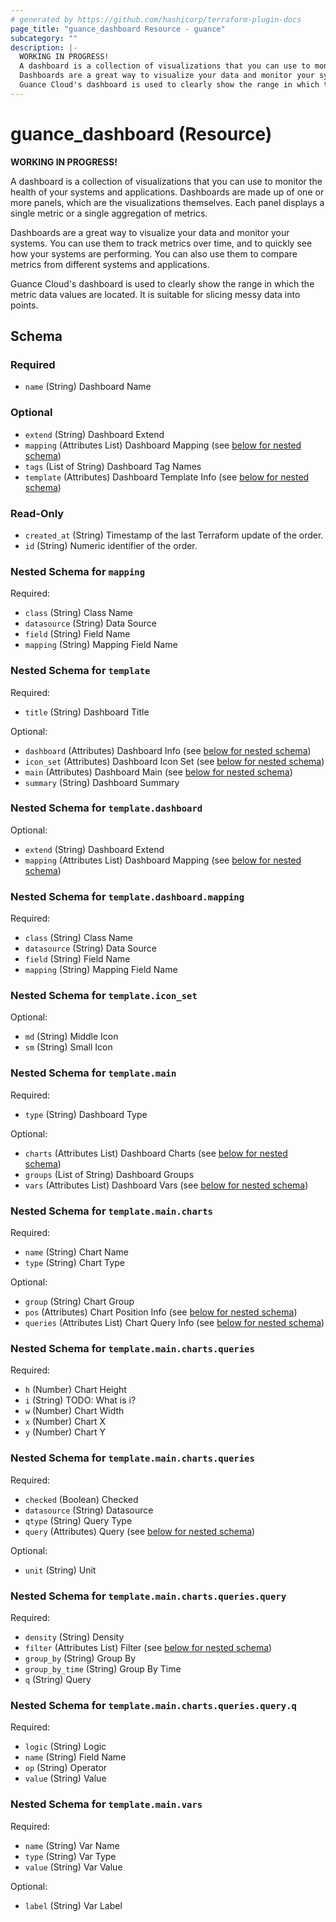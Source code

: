 ```yaml
---
# generated by https://github.com/hashicorp/terraform-plugin-docs
page_title: "guance_dashboard Resource - guance"
subcategory: ""
description: |-
  WORKING IN PROGRESS!
  A dashboard is a collection of visualizations that you can use to monitor the health of your systems and applications. Dashboards are made up of one or more panels, which are the visualizations themselves. Each panel displays a single metric or a single aggregation of metrics.
  Dashboards are a great way to visualize your data and monitor your systems. You can use them to track metrics over time, and to quickly see how your systems are performing. You can also use them to compare metrics from different systems and applications.
  Guance Cloud's dashboard is used to clearly show the range in which the metric data values are located. It is suitable for slicing messy data into points.
---
```


# guance_dashboard (Resource)

**WORKING IN PROGRESS!**

A dashboard is a collection of visualizations that you can use to monitor the health of your systems and applications. Dashboards are made up of one or more panels, which are the visualizations themselves. Each panel displays a single metric or a single aggregation of metrics.

Dashboards are a great way to visualize your data and monitor your systems. You can use them to track metrics over time, and to quickly see how your systems are performing. You can also use them to compare metrics from different systems and applications.

Guance Cloud's dashboard is used to clearly show the range in which the metric data values are located. It is suitable for slicing messy data into points.



<!-- schema generated by tfplugindocs -->
## Schema

### Required

- `name` (String) Dashboard Name

### Optional

- `extend` (String) Dashboard Extend
- `mapping` (Attributes List) Dashboard Mapping (see [below for nested schema](#nestedatt--mapping))
- `tags` (List of String) Dashboard Tag Names
- `template` (Attributes) Dashboard Template Info (see [below for nested schema](#nestedatt--template))

### Read-Only

- `created_at` (String) Timestamp of the last Terraform update of the order.
- `id` (String) Numeric identifier of the order.

<a id="nestedatt--mapping"></a>
### Nested Schema for `mapping`

Required:

- `class` (String) Class Name
- `datasource` (String) Data Source
- `field` (String) Field Name
- `mapping` (String) Mapping Field Name


<a id="nestedatt--template"></a>
### Nested Schema for `template`

Required:

- `title` (String) Dashboard Title

Optional:

- `dashboard` (Attributes) Dashboard Info (see [below for nested schema](#nestedatt--template--dashboard))
- `icon_set` (Attributes) Dashboard Icon Set (see [below for nested schema](#nestedatt--template--icon_set))
- `main` (Attributes) Dashboard Main (see [below for nested schema](#nestedatt--template--main))
- `summary` (String) Dashboard Summary

<a id="nestedatt--template--dashboard"></a>
### Nested Schema for `template.dashboard`

Optional:

- `extend` (String) Dashboard Extend
- `mapping` (Attributes List) Dashboard Mapping (see [below for nested schema](#nestedatt--template--dashboard--mapping))

<a id="nestedatt--template--dashboard--mapping"></a>
### Nested Schema for `template.dashboard.mapping`

Required:

- `class` (String) Class Name
- `datasource` (String) Data Source
- `field` (String) Field Name
- `mapping` (String) Mapping Field Name



<a id="nestedatt--template--icon_set"></a>
### Nested Schema for `template.icon_set`

Optional:

- `md` (String) Middle Icon
- `sm` (String) Small Icon


<a id="nestedatt--template--main"></a>
### Nested Schema for `template.main`

Required:

- `type` (String) Dashboard Type

Optional:

- `charts` (Attributes List) Dashboard Charts (see [below for nested schema](#nestedatt--template--main--charts))
- `groups` (List of String) Dashboard Groups
- `vars` (Attributes List) Dashboard Vars (see [below for nested schema](#nestedatt--template--main--vars))

<a id="nestedatt--template--main--charts"></a>
### Nested Schema for `template.main.charts`

Required:

- `name` (String) Chart Name
- `type` (String) Chart Type

Optional:

- `group` (String) Chart Group
- `pos` (Attributes) Chart Position Info (see [below for nested schema](#nestedatt--template--main--charts--pos))
- `queries` (Attributes List) Chart Query Info (see [below for nested schema](#nestedatt--template--main--charts--queries))

<a id="nestedatt--template--main--charts--pos"></a>
### Nested Schema for `template.main.charts.queries`

Required:

- `h` (Number) Chart Height
- `i` (String) TODO: What is i?
- `w` (Number) Chart Width
- `x` (Number) Chart X
- `y` (Number) Chart Y


<a id="nestedatt--template--main--charts--queries"></a>
### Nested Schema for `template.main.charts.queries`

Required:

- `checked` (Boolean) Checked
- `datasource` (String) Datasource
- `qtype` (String) Query Type
- `query` (Attributes) Query (see [below for nested schema](#nestedatt--template--main--charts--queries--query))

Optional:

- `unit` (String) Unit

<a id="nestedatt--template--main--charts--queries--query"></a>
### Nested Schema for `template.main.charts.queries.query`

Required:

- `density` (String) Density
- `filter` (Attributes List) Filter (see [below for nested schema](#nestedatt--template--main--charts--queries--query--filter))
- `group_by` (String) Group By
- `group_by_time` (String) Group By Time
- `q` (String) Query

<a id="nestedatt--template--main--charts--queries--query--filter"></a>
### Nested Schema for `template.main.charts.queries.query.q`

Required:

- `logic` (String) Logic
- `name` (String) Field Name
- `op` (String) Operator
- `value` (String) Value





<a id="nestedatt--template--main--vars"></a>
### Nested Schema for `template.main.vars`

Required:

- `name` (String) Var Name
- `type` (String) Var Type
- `value` (String) Var Value

Optional:

- `label` (String) Var Label


